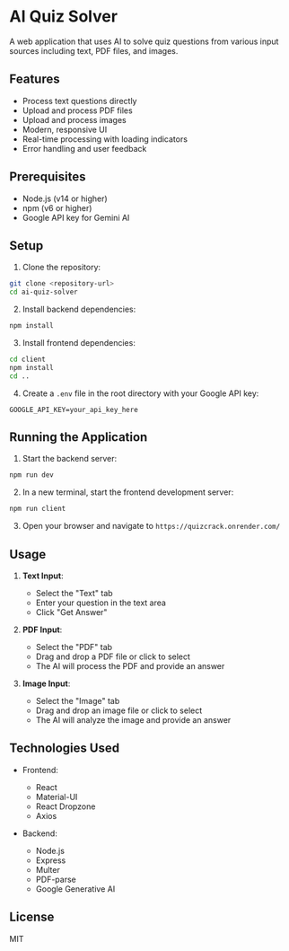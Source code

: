 # AI Quiz Solver

A web application that uses AI to solve quiz questions from various input sources including text, PDF files, and images.

## Features

- Process text questions directly
- Upload and process PDF files
- Upload and process images
- Modern, responsive UI
- Real-time processing with loading indicators
- Error handling and user feedback

## Prerequisites

- Node.js (v14 or higher)
- npm (v6 or higher)
- Google API key for Gemini AI

## Setup

1. Clone the repository:
```bash
git clone <repository-url>
cd ai-quiz-solver
```

2. Install backend dependencies:
```bash
npm install
```

3. Install frontend dependencies:
```bash
cd client
npm install
cd ..
```

4. Create a `.env` file in the root directory with your Google API key:
```
GOOGLE_API_KEY=your_api_key_here
```

## Running the Application

1. Start the backend server:
```bash
npm run dev
```

2. In a new terminal, start the frontend development server:
```bash
npm run client
```

3. Open your browser and navigate to `https://quizcrack.onrender.com/`

## Usage

1. **Text Input**:
   - Select the "Text" tab
   - Enter your question in the text area
   - Click "Get Answer"

2. **PDF Input**:
   - Select the "PDF" tab
   - Drag and drop a PDF file or click to select
   - The AI will process the PDF and provide an answer

3. **Image Input**:
   - Select the "Image" tab
   - Drag and drop an image file or click to select
   - The AI will analyze the image and provide an answer

## Technologies Used

- Frontend:
  - React
  - Material-UI
  - React Dropzone
  - Axios

- Backend:
  - Node.js
  - Express
  - Multer
  - PDF-parse
  - Google Generative AI

## License

MIT 
